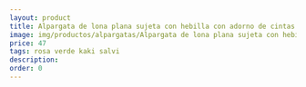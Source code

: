 ```yaml
---
layout: product
title: Alpargata de lona plana sujeta con hebilla con adorno de cintas 
image: img/productos/alpargatas/Alpargata de lona plana sujeta con hebilla con adorno de cintas =47 =rosa verde kaki salvi.webp
price: 47 
tags: rosa verde kaki salvi
description: 
order: 0
---
```

